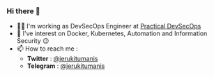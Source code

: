 ### Hi there 👋

- :man_technologist: I'm working as DevSecOps Engineer at [Practical DevSecOps](https://www.practical-devsecops.com/)
- 🔭 I've interest on Docker, Kubernetes, Automation and Information Security :wink:
- 📫 How to reach me : 
  - **Twitter**  : [@jerukitumanis](https://twitter.com/jerukitumanis)
  - **Telegram** : [@jerukitumanis](https://t.me/jerukitumanis)
 
